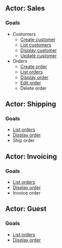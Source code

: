 ## Actor: Sales

### Goals

- Customers
    - [Create customer](#/customers/create)
    - [List customers](#/customers)
    - [Display customer](#/customers/detail)
    - [Update customer](#/customers/edit)
- Orders
    - [Create order](#/orders/create)
    - [List orders](#/orders)
    - [Display order](#/orders/detail)
    - [Edit order](#/orders/edit)
    - Delete order

## Actor: Shipping

### Goals

- [List orders](#/orders)
- [Display order](#/orders/detail)
- Ship order

## Actor: Invoicing

### Goals

- [List orders](#/orders)
- [Display order](#/orders/detail)
- Invoice order

## Actor: Guest

### Goals

- [List orders](#/orders)
- [Display order](#/orders/detail)
